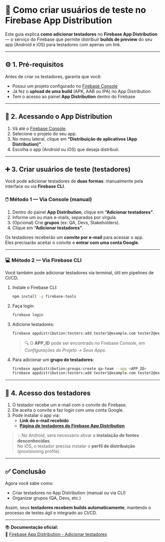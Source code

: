 # 📲 Como criar usuários de teste no Firebase App Distribution  

Este guia explica **como adicionar testadores** no **Firebase App Distribution** — o serviço do Firebase que permite distribuir **builds de preview** do seu app (Android e iOS) para testadores com apenas um link.  

---

## ⚙️ 1. Pré-requisitos  

Antes de criar os testadores, garanta que você:  
- Possui um projeto configurado no [Firebase Console](https://console.firebase.google.com/)  
- Já fez o **upload de uma build** (APK, AAB ou IPA) no App Distribution  
- Tem o acesso ao painel **App Distribution** dentro do Firebase  

---

## 👥 2. Acessando o App Distribution  

1. Vá até o [Firebase Console](https://console.firebase.google.com/).  
2. Selecione o projeto do seu app.  
3. No menu lateral, clique em **“Distribuição de aplicativos (App Distribution)”**.  
4. Escolha o app (Android ou iOS) que deseja distribuir.  

---

## ➕ 3. Criar usuários de teste (testadores)  

Você pode adicionar testadores de **duas formas**: manualmente pela interface ou via **Firebase CLI**.  

### 🖱️ Método 1 — Via Console (manual)

1. Dentro do painel **App Distribution**, clique em **“Adicionar testadores”**.  
2. Informe um ou mais e-mails, separados por vírgula.  
3. (Opcional) Crie **grupos** (ex: QA, Devs, Stakeholders).  
4. Clique em **“Adicionar testadores”**.  

Os testadores receberão um **convite por e-mail** para acessar o app.  
Eles precisarão aceitar o convite e **entrar com uma conta Google**.  

---

### 💻 Método 2 — Via Firebase CLI

Você também pode adicionar testadores via terminal, útil em pipelines de CI/CD.  

1. Instale o Firebase CLI:
   ```bash
   npm install -g firebase-tools
   ```

2. Faça login:
   ```bash
   firebase login
   ```

3. Adicione testadores:
   ```bash
   firebase appdistribution:testers:add tester1@example.com tester2@example.com --app <APP_ID>
   ```

   > 🔍 O **APP_ID** pode ser encontrado no Firebase Console, em *Configurações do Projeto → Seus Apps*.

4. Para adicionar um **grupo de testadores**:
   ```bash
   firebase appdistribution:groups:create qa-team --app <APP_ID>
   firebase appdistribution:testers:add tester1@example.com tester2@example.com --group qa-team --app <APP_ID>
   ```

---

## 📱 4. Acesso dos testadores  

1. O testador recebe um e-mail com o convite do Firebase.  
2. Ele aceita o convite e faz login com uma conta Google.  
3. Pode instalar o app via:  
   - **Link do e-mail recebido**  
   - **[Página de testadores do Firebase App Distribution](https://appdistribution.firebase.dev/)**  

> 💡 No Android, será necessário ativar a **instalação de fontes desconhecidas**.  
> No iOS, o testador precisa instalar o **perfil de distribuição** (provisioning profile).  

---

## ✅ Conclusão  

Agora você sabe como:  
- Criar testadores no App Distribution (manual ou via CLI)  
- Organizar grupos (QA, Devs, etc.)  

Assim, seus **testadores recebem builds automaticamente**, mantendo o processo de testes ágil e integrado ao CI/CD.  

---

📚 **Documentação oficial:**  
🔗 [Firebase App Distribution - Adicionar testadores](https://firebase.google.com/docs/app-distribution/manage-testers?hl=pt-br)
